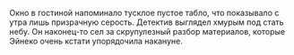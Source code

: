 Окно в гостиной напоминало тусклое пустое табло, что показывало с утра лишь призрачную серость. Детектив выглядел хмурым под стать небу. Он наконец-то сел за скрупулезный разбор материалов, которые Эйнеко очень кстати упорядочила накануне.